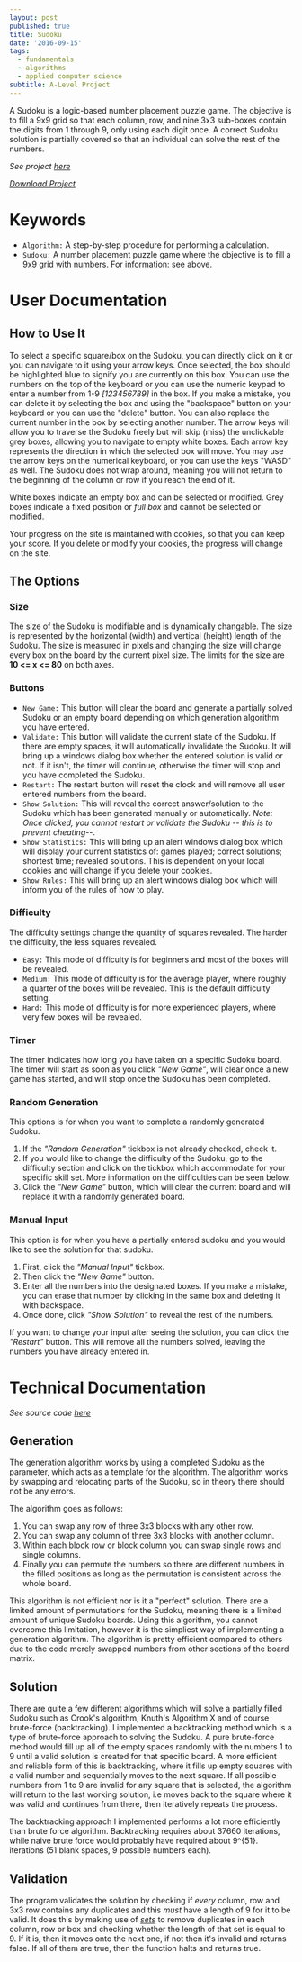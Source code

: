 ```yaml
---
layout: post
published: true
title: Sudoku
date: '2016-09-15'
tags:
  - fundamentals
  - algorithms
  - applied computer science
subtitle: A-Level Project
---
```

A Sudoku is a logic-based number placement puzzle game. The objective is to fill a 9x9 grid so that each column, row, and nine 3x3 sub-boxes contain the digits from 1 through 9, only using each digit once. A correct Sudoku solution is partially covered so that an individual can solve the rest of the numbers.


*See project [here](https://www.samnayak.com/projects/sudoku/)*

*<a href="https://www.samnayak.com/projects/sudoku/" download="sudoku">Download Project</a>*


# Keywords

- ```Algorithm:```  A step-by-step procedure for performing a calculation.
- ```Sudoku:``` A number placement puzzle game where the objective is to fill a 9x9 grid with numbers. For information: see above.


# User Documentation


## How to Use It

To select a specific square/box on the Sudoku, you can directly click on it or you can navigate to it using your arrow keys. Once selected, the box should be highlighted blue to signify you are currently on this box. You can use the numbers on the top of the keyboard or you can use the numeric keypad to enter a number from 1-9 _[123456789]_ in the box. If you make a mistake, you can delete it by selecting the box and using the "backspace" button on your keyboard or you can use the "delete" button. You can also replace the current number in the box by selecting another number. The arrow keys will allow you to traverse the Sudoku freely but will skip (miss) the unclickable grey boxes, allowing you to navigate to empty white boxes. Each arrow key represents the direction in which the selected box will move. You may use the arrow keys on the numerical keyboard, or you can use the keys "WASD" as well. The Sudoku does not wrap around, meaning you will not return to the beginning of the column or row if you reach the end of it.

White boxes indicate an empty box and can be selected or modified. Grey boxes indicate a fixed position or *full box* and cannot be selected or modified.

Your progress on the site is maintained with cookies, so that you can keep your score. If you delete or modify your cookies, the progress will change on the site.


## The Options

### Size

The size of the Sudoku is modifiable and is dynamically changable. The size is represented by the horizontal (width) and vertical (height) length of the Sudoku. The size is measured in pixels and changing the size will change every box on the board by the current pixel size. The limits for the size are **10 <= x <= 80** on both axes.


### Buttons

- ```New Game:``` This button will clear the board and generate a partially solved Sudoku or an empty board depending on which generation algorithm you have entered.
- ```Validate:``` This button will validate the current state of the Sudoku. If there are empty spaces, it will automatically invalidate the Sudoku. It will bring up a windows dialog box whether the entered solution is valid or not. If it isn't, the timer will continue, otherwise the timer will stop and you have completed the Sudoku.
- ```Restart:``` The restart button will reset the clock and will remove all user entered numbers from the board.
- ```Show Solution:``` This will reveal the correct answer/solution to the Sudoku which has been generated manually or automatically. _Note: Once clicked, you cannot restart or validate the Sudoku -- this is to prevent cheating--_.
- ```Show Statistics:``` This will bring up an alert windows dialog box which will display your current statistics of: games played; correct solutions; shortest time; revealed solutions. This is dependent on your local cookies and will change if you delete your cookies.
- ```Show Rules:``` This will bring up an alert windows dialog box which will inform you of the rules of how to play.

### Difficulty

The difficulty settings change the quantity of squares revealed. The harder the difficulty, the less squares revealed.

- ```Easy:``` This mode of difficulty is for beginners and most of the boxes will be revealed.
- ```Medium:``` This mode of difficulty is for the average player, where roughly a quarter of the boxes will be revealed. This is the default difficulty setting.
- ```Hard:``` This mode of difficulty is for more experienced players, where very few boxes will be revealed.


### Timer

The timer indicates how long you have taken on a specific Sudoku board. The timer will start as soon as you click _"New Game"_, will clear once a new game has started, and will stop once the Sudoku has been completed.



### Random Generation

This options is for when you want to complete a randomly generated Sudoku.

1. If the _"Random Generation"_ tickbox is not already checked, check it.
2. If you would like to change the difficulty of the Sudoku, go to the difficulty section and click on the tickbox which accommodate for your specific skill set. More information on the difficulties can be seen below.
3. Click the _"New Game"_ button, which will clear the current board and will replace it with a randomly generated board.


### Manual Input

This option is for when you have a partially entered sudoku and you would like to see the solution for that sudoku.

1. First, click the _"Manual Input"_ tickbox.
2. Then click the _"New Game"_ button.
3. Enter all the numbers into the designated boxes. If you make a mistake, you can erase that number by clicking in the same box and deleting it with backspace.
4. Once done, click _"Show Solution"_ to reveal the rest of the numbers.

If you want to change your input after seeing the solution, you can click the _"Restart"_ button. This will remove all the numbers solved, leaving the numbers you have already entered in.


# Technical Documentation

*See source code [here](https://github.com/AcesOfGlory/acesofglory.github.io/blob/master/projects/sudoku.html)*


## Generation

The generation algorithm works by using a completed Sudoku as the parameter, which acts as a template for the algorithm. The algorithm works by swapping and relocating parts of the Sudoku, so in theory there should not be any errors.

The algorithm goes as follows:

1. You can swap any row of three 3x3 blocks with any other row.
2. You can swap any column of three 3x3 blocks with another column.
3. Within each block row or block column you can swap single rows and single columns.
4. Finally you can permute the numbers so there are different numbers in the filled positions as long as the permutation is consistent across the whole board.

This algorithm is not efficient nor is it a "perfect" solution. There are a limited amount of permutations for the Sudoku, meaning there is a limited amount of unique Sudoku boards. Using this algorithm, you cannot overcome this limitation, however it is the simpliest way of implementing a generation algorithm. The algorithm is pretty efficient compared to others due to the code merely swapped numbers from other sections of the board matrix.


## Solution

There are quite a few different algorithms which will solve a partially filled Sudoku such as Crook's algorithm, Knuth's Algorithm X and of course brute-force (backtracking). I implemented a backtracking method which is a type of brute-force approach to solving the Sudoku. A pure brute-force method would fill up all of the empty spaces randomly with the numbers 1 to 9 until a valid solution is created for that specific board. A more efficient and reliable form of this is backtracking, where it fills up empty squares with a valid number and sequentially moves to the next square. If all possible numbers from 1 to 9 are invalid for any square that is selected, the algorithm will return to the last working solution, i.e moves back to the square where it was valid and continues from there, then iteratively repeats the process.

The backtracking approach I implemented performs a lot more efficiently than brute force algorithm. Backtracking requires about 37660 iterations, while naive brute force would probably have required about 9^{51}. iterations (51 blank spaces, 9 possible numbers each).

## Validation

The program validates the solution by checking if *every* column, row and 3x3 row contains any duplicates and this *must* have a length of 9 for it to be valid. It does this by making use of *[sets](https://developer.mozilla.org/en/docs/Web/JavaScript/Reference/Global_Objects/Set)* to remove duplicates in each column, row or box and checking whether the length of that set is equal to 9. If it is, then it moves onto the next one, if not then it's invalid and returns false. If all of them are true, then the function halts and returns true.
